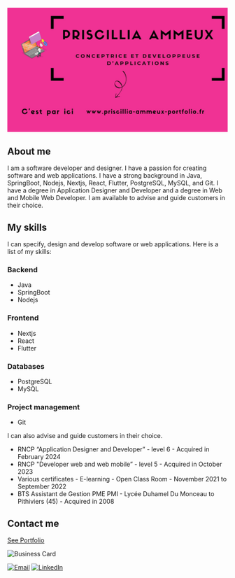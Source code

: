 ![Header](assets/image.jpg)

## About me

I am a software developer and designer. I have a passion for creating software and web applications. I have a strong background in Java, SpringBoot, Nodejs, Nextjs, React, Flutter, PostgreSQL, MySQL, and Git. I have a degree in Application Designer and Developer and a degree in Web and Mobile Web Developer. I am available to advise and guide customers in their choice.

## My skills

I can specify, design and develop software or web applications. Here is a list of my skills:

### Backend

- Java
- SpringBoot
- Nodejs

### Frontend

- Nextjs
- React
- Flutter

### Databases

- PostgreSQL
- MySQL

### Project management

- Git

I can also advise and guide customers in their choice.

- RNCP “Application Designer and Developer” - level 6 - Acquired in February 2024
- RNCP "Developer web and web mobile” - level 5 - Acquired in October 2023
- Various certificates - E-learning - Open Class Room - November 2021 to September 2022
- BTS Assistant de Gestion PME PMI - Lycée Duhamel Du Monceau to Pithiviers (45) - Acquired in 2008

## Contact me

[See Portfolio](www.priscillia-ammeux-portfolio.fr)

![Business Card](assets/business_card.jpg)

[![Email](https://img.shields.io/badge/-Email-c14438?style=flat-square&logo=Gmail&logoColor=white)](mailto:priscillia.ammeux.pro@gmail.com)
[![LinkedIn](https://img.shields.io/badge/-Linkedin-blue?style=flat-square&logo=Linkedin&logoColor=white)](https://www.linkedin.com/in/priscillia-ammeux/)
